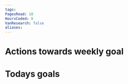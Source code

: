```yaml
---
tags:
PagesRead: 10
HoursCoded: 0
VanResearch: false
aliases:
---
```

# Actions towards weekly goal
# Todays goals